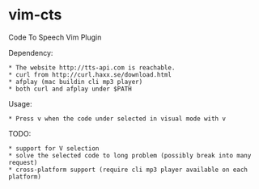 vim-cts
=========================

Code To Speech Vim Plugin

Dependency:

	* The website http://tts-api.com is reachable.
	* curl from http://curl.haxx.se/download.html
	* afplay (mac buildin cli mp3 player)
	* both curl and afplay under $PATH

Usage:

	* Press v when the code under selected in visual mode with v

TODO:

	* support for V selection
	* solve the selected code to long problem (possibly break into many request)
	* cross-platform support (require cli mp3 player available on each platform)
